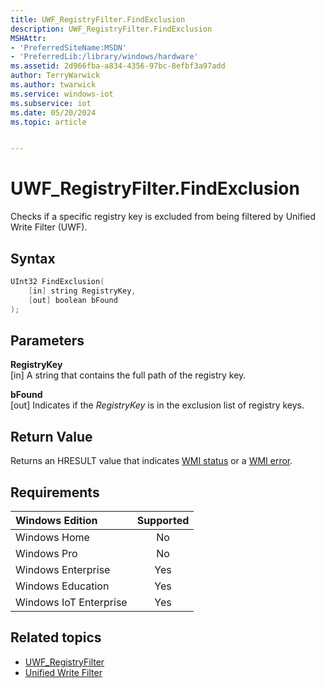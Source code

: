 ```yaml
---
title: UWF_RegistryFilter.FindExclusion
description: UWF_RegistryFilter.FindExclusion
MSHAttr:
- 'PreferredSiteName:MSDN'
- 'PreferredLib:/library/windows/hardware'
ms.assetid: 2d966fba-a834-4356-97bc-8efbf3a97add
author: TerryWarwick
ms.author: twarwick
ms.service: windows-iot
ms.subservice: iot
ms.date: 05/20/2024
ms.topic: article


---
```

# UWF_RegistryFilter.FindExclusion

Checks if a specific registry key is excluded from being filtered by Unified Write Filter (UWF).

## Syntax

```powershell
UInt32 FindExclusion(
    [in] string RegistryKey,
    [out] boolean bFound
);
```

## Parameters

**RegistryKey**</br>\[in\] A string that contains the full path of the registry key.

**bFound**</br>\[out\] Indicates if the *RegistryKey* is in the exclusion list of registry keys.

## Return Value

Returns an HRESULT value that indicates [WMI status](/windows/win32/wmisdk/wmi-non-error-constants) or a [WMI error](/windows/win32/wmisdk/wmi-error-constants).

## Requirements

| Windows Edition        | Supported |
|:-----------------------|:---------:|
| Windows Home           | No        |
| Windows Pro            | No        |
| Windows Enterprise     | Yes       |
| Windows Education      | Yes       |
| Windows IoT Enterprise | Yes       |

## Related topics

- [UWF_RegistryFilter](uwf-registryfilter.md)
- [Unified Write Filter](unified-write-filter.md)
